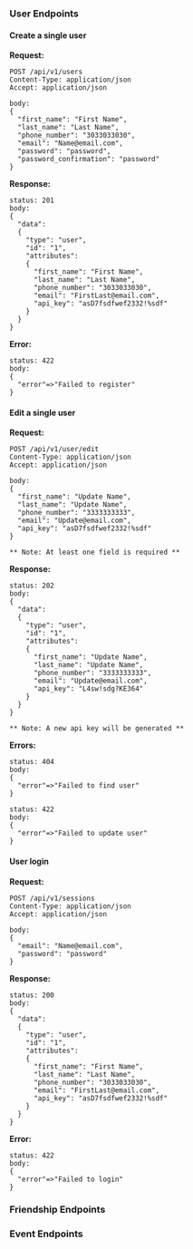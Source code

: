 ### User Endpoints  

#### Create a single user
**Request:**
```
POST /api/v1/users
Content-Type: application/json
Accept: application/json

body:
{
  "first_name": "First Name",
  "last_name": "Last Name",
  "phone_number": "3033033030",
  "email": "Name@email.com",
  "password": "password",
  "password_confirmation": "password"
}
```
**Response:**
```
status: 201
body:
{
  "data":
  {
    "type": "user",
    "id": "1",
    "attributes":
    {
      "first_name": "First Name",
      "last_name": "Last Name",
      "phone_number": "3033033030",
      "email": "FirstLast@email.com",
      "api_key": "asD7fsdfwef2332!%sdf"
    }
  }
}
```
**Error:**
```
status: 422
body:
{
  "error"=>"Failed to register"
}
```

#### Edit a single user
**Request:**
```
POST /api/v1/user/edit
Content-Type: application/json
Accept: application/json

body:
{
  "first_name": "Update Name",
  "last_name": "Update Name",
  "phone_number": "3333333333",
  "email": "Update@email.com",
  "api_key": "asD7fsdfwef2332!%sdf"
}

** Note: At least one field is required **
```
**Response:**
```
status: 202
body:
{
  "data":
  {
    "type": "user",
    "id": "1",
    "attributes":
    {
      "first_name": "Update Name",
      "last_name": "Update Name",
      "phone_number": "3333333333",
      "email": "Update@email.com",
      "api_key": "L4sw!sdg?KE364"
    }
  }
}

** Note: A new api key will be generated **
```

**Errors:**
```
status: 404
body:
{
  "error"=>"Failed to find user"
}
```
```
status: 422
body:
{
  "error"=>"Failed to update user"
}
```

#### User login
**Request:**
```
POST /api/v1/sessions
Content-Type: application/json
Accept: application/json

body:
{
  "email": "Name@email.com",
  "password": "password"
}
```
**Response:**
```
status: 200
body:
{
  "data":
  {
    "type": "user",
    "id": "1",
    "attributes":
    {
      "first_name": "First Name",
      "last_name": "Last Name",
      "phone_number": "3033033030",
      "email": "FirstLast@email.com",
      "api_key": "asD7fsdfwef2332!%sdf"
    }
  }
}
```
**Error:**
```
status: 422
body:
{
  "error"=>"Failed to login"
}
```
### Friendship Endpoints

### Event Endpoints
